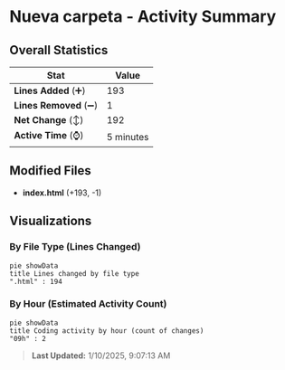 # Nueva carpeta - Activity Summary 

## Overall Statistics

| Stat                   | Value                                                             |
| ---------------------- | ----------------------------------------------------------------- |
| **Lines Added** (➕)   | 193                                          |
| **Lines Removed** (➖) | 1                                        |
| **Net Change** (↕)    | 192                |
| **Active Time** (⌚)   | 5 minutes |


## Modified Files
- **index.html** (+193, -1)

## Visualizations

### By File Type (Lines Changed)

```mermaid
pie showData
title Lines changed by file type
".html" : 194
```

### By Hour (Estimated Activity Count)

```mermaid
pie showData
title Coding activity by hour (count of changes)
"09h" : 2
```


> **Last Updated:** 1/10/2025, 9:07:13 AM